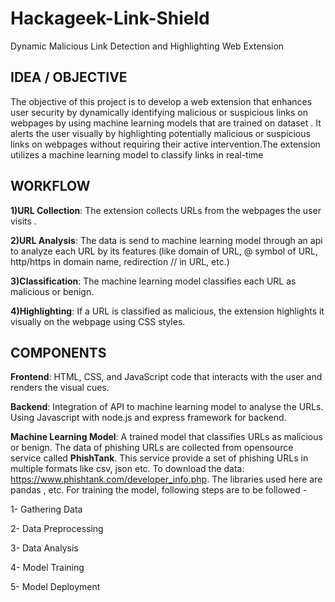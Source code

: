 # Hackageek-Link-Shield
Dynamic Malicious Link Detection and Highlighting Web Extension

## IDEA / OBJECTIVE

The objective of this project is to develop a web extension that enhances user security by dynamically identifying malicious or suspicious links on webpages by using machine learning models that are trained on dataset . It alerts the user visually by highlighting potentially malicious or suspicious links on webpages  without requiring their active intervention.The extension utilizes a machine learning model to classify links in real-time

## WORKFLOW 

**1)URL Collection**: The extension collects URLs from the webpages the user visits .

**2)URL Analysis**: The data is send to machine learning model through an api to analyze each URL by its features (like domain of URL, @ symbol of URL, http/https in domain name, redirection // in URL, etc.)

**3)Classification**: The machine learning model classifies each URL as malicious or benign.

**4)Highlighting**: If a URL is classified as malicious, the extension highlights it visually on the webpage using CSS styles.


## COMPONENTS

**Frontend**: HTML, CSS, and JavaScript code that interacts with the user and renders the visual cues.

**Backend**: Integration of API to machine learning model to analyse the URLs. Using Javascript with node.js and express framework for backend.

**Machine Learning Model**: A trained model that classifies URLs as malicious or benign. The data of phishing URLs are collected from opensource service called **PhishTank**. This service provide a set of phishing URLs in multiple formats like csv, json etc.
To download the data: https://www.phishtank.com/developer_info.php.
The libraries used here are  pandas , etc.
For training the model, following steps are to be followed -

1- Gathering Data

2- Data Preprocessing

3- Data Analysis

4- Model Training

5- Model Deployment
